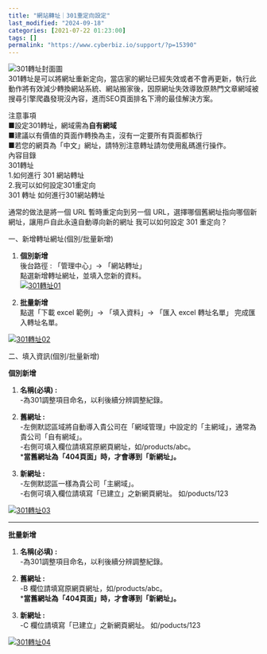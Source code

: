 ```yaml
---
title: "網站轉址｜301重定向設定"
last_modified: "2024-09-18"
categories: [2021-07-22 01:23:00]
tags: []
permalink: "https://www.cyberbiz.io/support/?p=15390"
---
```


![301轉址封面圖](https://www.cyberbiz.io/support/wp-content/uploads/2021/07/301轉址封面圖.png)  
301轉址是可以將網址重新定向，當店家的網址已經失效或者不會再更新，執行此動作將有效減少轉換網站系統、網站搬家後，因原網址失效導致原熱門文章網域被搜尋引擎爬蟲發現沒內容，進而SEO頁面排名下滑的最佳解決方案。  


注意事項  
■設定301轉址，網域需為**自有網域**  
■建議以有價值的頁面作轉換為主，沒有一定要所有頁面都執行  
■若您的網頁為「中文」網址，請特別注意轉址請勿使用亂碼進行操作。  
內容目錄  
301轉址  
1.如何進行 301 網站轉址  
2.我可以如何設定301重定向  
301 轉址   如何進行301網站轉址  

通常的做法是將一個 URL 暫時重定向到另一個 URL，選擇哪個舊網址指向哪個新網址，讓用戶自此永遠自動導向新的網址  我可以如何設定 301 重定向？  

一、新增轉址網址(個別/批量新增)  


1. **個別新增**  
後台路徑 : 「管理中心」→ 「網站轉址」  
點選新增轉址網址，並填入您新的資料。  
[![301轉址01](https://www.cyberbiz.io/support/wp-content/uploads/301轉址01.png)](https://www.cyberbiz.io/support/wp-content/uploads/301轉址01.png)



2. **批量新增**  
點選「下載 excel 範例」→ 「填入資料」→ 「匯入 excel 轉址名單」 完成匯入轉址名單。  

[![301轉址02](https://www.cyberbiz.io/support/wp-content/uploads/2022/01/301轉址02.png)](https://www.cyberbiz.io/support/wp-content/uploads/2022/01/301轉址02.png)

二、填入資訊(個別/批量新增)  

****個別新增****

1. **名稱(必填) :**  
-為301調整項目命名，以利後續分辨調整紀錄。  


2. **舊網址 :**  
-左側默認區域將自動導入貴公司在「網域管理」中設定的「主網域」，通常為貴公司「自有網域」。  
-右側可填入欄位請填寫原網頁網址，如/products/abc。  
***當舊網址為「404頁面」時，才會導到「新網址」。**




3. **新網址 :**  
-左側默認區一樣為貴公司「主網域」。  
-右側可填入欄位請填寫「已建立」之新網頁網址。 如/poducts/123  


[![301轉址03](https://www.cyberbiz.io/support/wp-content/uploads/2022/01/301轉址03.png)](https://www.cyberbiz.io/support/wp-content/uploads/2022/01/301轉址03.png)

* * *

****批量新增****

1. **名稱(必填) :**  
-為301調整項目命名，以利後續分辨調整紀錄。  


2. **舊網址 :**  
-B 欄位請填寫原網頁網址，如/products/abc。  
***當舊網址為「404頁面」時，才會導到「新網址」。**




3. **新網址 :**  
-C 欄位請填寫「已建立」之新網頁網址。 如/poducts/123  


[![301轉址04](https://www.cyberbiz.io/support/wp-content/uploads/2022/01/301轉址04.png)](https://www.cyberbiz.io/support/wp-content/uploads/2022/01/301轉址04.png)  


